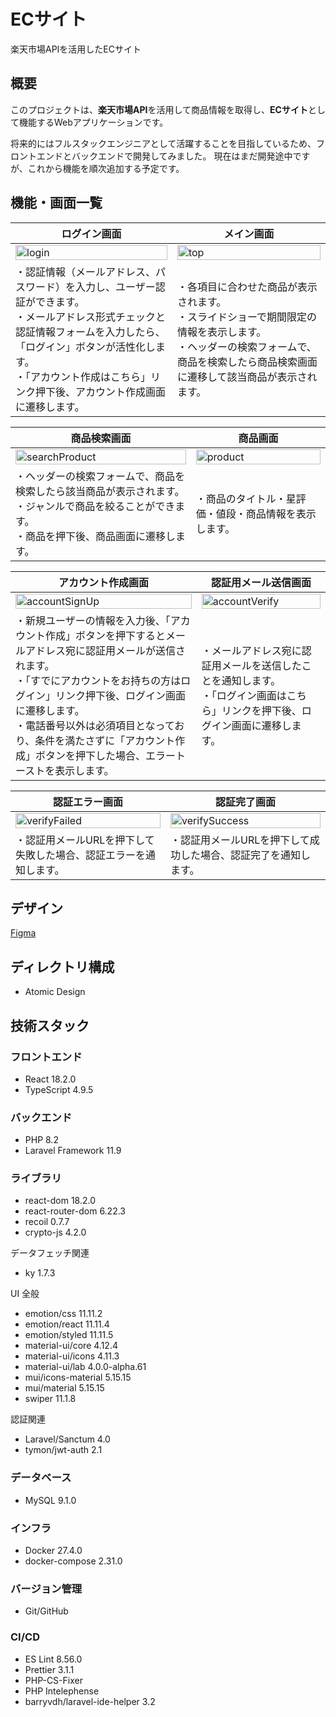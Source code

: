 # ECサイト

楽天市場APIを活用したECサイト

## 概要

このプロジェクトは、**楽天市場API**を活用して商品情報を取得し、**ECサイト**として機能するWebアプリケーションです。

将来的にはフルスタックエンジニアとして活躍することを目指しているため、フロントエンドとバックエンドで開発してみました。
現在はまだ開発途中ですが、これから機能を順次追加する予定です。

## 機能・画面一覧
| ログイン画面 | メイン画面 |
| --- | --- |
|<img width="100%" alt="login" src="https://github.com/user-attachments/assets/22244dad-1dd7-4aff-9c2e-cd37f9c06f57">|<img width="100%" alt="top" src="https://github.com/user-attachments/assets/d5c7231a-8fdb-47f0-ae63-8977ed73f3ff">|
|・認証情報（メールアドレス、パスワード）を入力し、ユーザー認証ができます。</br>・メールアドレス形式チェックと認証情報フォームを入力したら、「ログイン」ボタンが活性化します。</br>・「アカウント作成はこちら」リンク押下後、アカウント作成画面に遷移します。| ・各項目に合わせた商品が表示されます。</br>・スライドショーで期間限定の情報を表示します。</br>・ヘッダーの検索フォームで、商品を検索したら商品検索画面に遷移して該当商品が表示されます。|

| 商品検索画面 | 商品画面 |
| --- | --- |
|<img width="100%" alt="searchProduct" src="https://github.com/user-attachments/assets/a43cc094-81d6-44e6-8b12-f5260e0993bf">|<img width="100%" alt="product" src="https://github.com/user-attachments/assets/8b3ca3b5-4c13-4315-8937-7e70fecfa4fc">|
|・ヘッダーの検索フォームで、商品を検索したら該当商品が表示されます。</br>・ジャンルで商品を絞ることができます。</br>・商品を押下後、商品画面に遷移します。| ・商品のタイトル・星評価・値段・商品情報を表示します。 |

| アカウント作成画面 | 認証用メール送信画面 |
| --- | --- |
|<img width="100%" alt="accountSignUp" src="https://github.com/user-attachments/assets/5e17f384-e48d-4d54-865f-ed1bfbbea5aa">|<img width="100%" alt="accountVerify" src="https://github.com/user-attachments/assets/e59b5f5c-5acd-4e12-aae3-bd4384c819f7">|
|・新規ユーザーの情報を入力後、「アカウント作成」ボタンを押下するとメールアドレス宛に認証用メールが送信されます。</br>・「すでにアカウントをお持ちの方はログイン」リンク押下後、ログイン画面に遷移します。</br>・電話番号以外は必須項目となっており、条件を満たさずに「アカウント作成」ボタンを押下した場合、エラートーストを表示します。| ・メールアドレス宛に認証用メールを送信したことを通知します。</br>・「ログイン画面はこちら」リンクを押下後、ログイン画面に遷移します。 |

| 認証エラー画面 | 認証完了画面 |
| --- | --- |
|<img width="100%" alt="verifyFailed" src="https://github.com/user-attachments/assets/50ae47da-18f7-497b-b04e-c60cbc7bad69">|<img width="100%" alt="verifySuccess" src="https://github.com/user-attachments/assets/e671b4cb-8659-4bee-9e9b-2ffc11518c23">|
|・認証用メールURLを押下して失敗した場合、認証エラーを通知します。| ・認証用メールURLを押下して成功した場合、認証完了を通知します。 |

## デザイン
[Figma](https://www.figma.com/design/ZwtF5wiwZwEI3mcFHccHfN/EC%E3%82%B5%E3%82%A4%E3%83%88?node-id=0-1&t=70pWsUUjmJoqtIG6-1)

## ディレクトリ構成
- Atomic Design

## 技術スタック
### フロントエンド
- React 18.2.0
- TypeScript 4.9.5

### バックエンド
- PHP 8.2
- Laravel Framework 11.9

### ライブラリ
- react-dom 18.2.0
- react-router-dom 6.22.3
- recoil 0.7.7
- crypto-js 4.2.0

データフェッチ関連
- ky 1.7.3

UI 全般
- emotion/css 11.11.2
- emotion/react 11.11.4
- emotion/styled 11.11.5
- material-ui/core 4.12.4
- material-ui/icons 4.11.3
- material-ui/lab 4.0.0-alpha.61
- mui/icons-material 5.15.15
- mui/material 5.15.15
- swiper 11.1.8

認証関連
- Laravel/Sanctum 4.0
- tymon/jwt-auth 2.1

### データベース
- MySQL 9.1.0

### インフラ
- Docker 27.4.0
- docker-compose 2.31.0

### バージョン管理
- Git/GitHub

### CI/CD
- ES Lint 8.56.0
- Prettier 3.1.1
- PHP-CS-Fixer
- PHP Intelephense
- barryvdh/laravel-ide-helper 3.2

